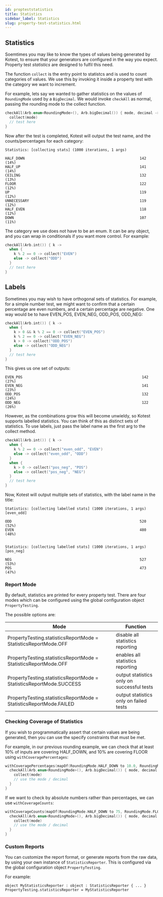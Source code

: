 ```yaml
---
id: propteststatistics
title: Statistics
sidebar_label: Statistics
slug: property-test-statistics.html
---
```


## Statistics

Soemtimes you may like to know the types of values being generated by Kotest, to ensure that your generators are
configured in the way you expect. Property test _statistics_ are designed to fulfil this need.

The function `collect` is the entry point to statistcs and is used to count categories of values.
We use this by invoking it inside a property test with the category we want to increment.

For example, lets say we wanted to gather statistics on the values of `RoundingMode` used by a `BigDecimal`. We would
invoke `checkAll` as normal, passing the rounding mode to the collect function.

```kotlin
checkAll(Arb.enum<RoundingMode>(), Arb.bigDecimal()) { mode, decimal ->
  collect(mode)
  // test here
}
```

Now after the test is completed, Kotest will output the test name, and the counts/percentages for each category:

```
Statistics: [collecting stats] (1000 iterations, 1 args)

HALF_DOWN                                                     142 (14%)
HALF_UP                                                       141 (14%)
CEILING                                                       132 (13%)
FLOOR                                                         122 (12%)
UP                                                            119 (12%)
UNNECESSARY                                                   119 (12%)
HALF_EVEN                                                     118 (12%)
DOWN                                                          107 (11%)
```

The category we use does not have to be an enum. It can be any object, and you can wrap in conditionals if you want more
control. For example:

```kotlin
checkAll(Arb.int()) { k ->
  when {
    k % 2 == 0 -> collect("EVEN")
    else -> collect("ODD")
  }
  // test here
}
```

## Labels

Sometimes you may wish to have orthogonal sets of statistics. For example,
for a simple number test, we might want to confirm that a certain percentage are even numbers, and a certain percentage
are negative. One way would be to have EVEN_POS, EVEN_NEG, ODD_POS, ODD_NEG:

```kotlin
checkAll(Arb.int()) { k ->
  when {
    k > 0 && k % 2 == 0 -> collect("EVEN_POS")
    k % 2 == 0 -> collect("EVEN_NEG")
    k > 0 -> collect("ODD_POS")
    else -> collect("ODD_NEG")
  }
  // test here
}
```

This gives us one set of outputs:

```
EVEN_POS                                                       142 (27%)
EVEN_NEG                                                       141 (23%)
ODD_POS                                                        132 (24%)
ODD_NEG                                                        122 (26%)
```

However, as the combinations grow this will become unwieldy, so Kotest supports labelled statistics. You can think of
this as distinct sets of statistics. To use labels, just pass the label name as the first arg to the collect method.

```kotlin
checkAll(Arb.int()) { k ->
  when {
    k % 2 == 0 -> collect("even_odd", "EVEN")
    else -> collect("even_odd", "ODD")
  }
  when {
    k > 0 -> collect("pos_neg", "POS")
    else -> collect("pos_neg", "NEG")
  }
  // test here
}
```

Now, Kotest will output multiple sets of statistics, with the label name in the title:

```
Statistics: [collecting labelled stats] (1000 iterations, 1 args) [even_odd]

ODD                                                           520 (52%)
EVEN                                                          480 (48%)


Statistics: [collecting labelled stats] (1000 iterations, 1 args) [pos_neg]

NEG                                                           527 (53%)
POS                                                           473 (47%)
```


### Report Mode

By default, statistics are printed for every property test. There are four modes which can be configured using the global configuration object `PropertyTesting`.

The possible options are:

| Mode                                                                | Function                                   |
|---------------------------------------------------------------------|--------------------------------------------|
| PropertyTesting.statisticsReportMode = StatisticsReportMode.OFF     | disable all statistics reporting           |
| PropertyTesting.statisticsReportMode = StatisticsReportMode.OFF     | enables all statistics reporting           |
| PropertyTesting.statisticsReportMode = StatisticsReportMode.SUCCESS | output statistics only on successful tests |
| PropertyTesting.statisticsReportMode = StatisticsReportMode.FAILED  | output statistics only on failed tests     |


### Checking Coverage of Statistics

If you wish to programmatically assert that certain values are being generated, then you can use the specify constraints
that must be met.

For example, in our previous rounding example, we can check that at least 10% of inputs are covering HALF_DOWN, and 10%
are covering FLOOR using `withCoveragePercentages`:

```kotlin
withCoveragePercentages(mapOf(RoundingMode.HALF_DOWN to 10.0, RoundingMode.FLOOR to 10.0)) {
  checkAll(Arb.enum<RoundingMode>(), Arb.bigDecimal()) { mode, decimal ->
    collect(mode)
    // use the mode / decimal
  }
}
```

If we want to check by absolute numbers rather than percentages, we can use `withCoverageCounts`:

```kotlin
withCoverageCounts(mapOf(RoundingMode.HALF_DOWN to 75, RoundingMode.FLOOR to 75)) {
  checkAll(Arb.enum<RoundingMode>(), Arb.bigDecimal()) { mode, decimal ->
    collect(mode)
    // use the mode / decimal
  }
}
```

### Custom Reports

You can customize the report format, or generate reports from the raw data, by using your own instance of `StatisticsReporter`.
This is configured via the global configuration object `PropertyTesting`.

For example:

```
object MyStatisticsReporter : object : StatisticsReporter { ... }
PropertyTesting.statisticsReporter = MyStatisticsReporter
```
